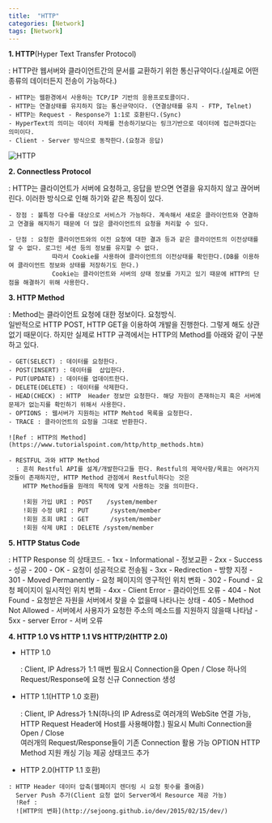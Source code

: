```yaml
---
title:  "HTTP"
categories: [Network]
tags: [Network]
---
```


**1. HTTP**(Hyper Text Transfer Protocol)    

:  HTTP란 웹서버와 클라이언트간의 문서를 교환하기 위한 통신규약이다.(실제로 어떤종류의 데이터든지 전송이 가능하다.)    
    
    - HTTP는 웹환경에서 사용하는 TCP/IP 기반의 응용프로토콜이다. 
	- HTTP는 연결상태를 유지하지 않는 통신규약이다. (연결상태를 유지 - FTP, Telnet)
	- HTTP는 Request - Response가 1:1로 호환된다.(Sync)
	- HyperText의 의미는 데이터 자체를 전송하기보다는 링크기반으로 데이터에 접근하겠다는 의미이다.
    - Client - Server 방식으로 동작한다.(요청과 응답)

![HTTP](https://parkmh04.github.io/images/http.PNG)

    
**2. Connectless Protocol**    


: HTTP는 클라이언트가 서버에 요청하고, 응답을 받으면 연결을 유지하지 않고 끊어버린다. 이러한 방식으로 인해 하기와 같은 특징이 있다.
    
    - 장점 : 불특정 다수를 대상으로 서비스가 가능하다. 계속해서 새로운 클라이언트와 연결하고 연결을 해지하기 때문에 더 많은 클라이언트의 요청을 처리할 수 있다.
    
	- 단점 : 요청한 클라이언트와의 이전 요청에 대한 결과 등과 같은 클라이언트의 이전상태를 알 수 없다. 로그인 세션 등의 정보를 유지할 수 없다.
	            따라서 Cookie를 사용하여 클라이언트의 이전상태를 확인한다.(DB를 이용하여 클라이언트 정보와 상태를 저장하기도 한다.)
                Cookie는 클라이언트와 서버의 상태 정보를 가지고 있기 때문에 HTTP의 단점을 해결하기 위해 사용한다.
    
**3. HTTP Method**    


:	Method는 클라이언트 요청에 대한 정보이다. 요청방식.  
    일반적으로 HTTP POST, HTTP GET을 이용하여 개발을 진행한다.  그렇게 해도 상관없기 때문이다.
	하지만 실제로 HTTP 규격에서는 HTTP의 Method를 아래와 같이 구분하고 있다.
    
	- GET(SELECT) : 데이터를 요청한다.
	- POST(INSERT) : 데이터를  삽입한다.
	- PUT(UPDATE) : 데이터를 업데이트한다.
	- DELETE(DELETE) : 데이터를 삭제한다.
	- HEAD(CHECK) : HTTP  Header 정보만 요청한다. 해당 자원이 존재하는지 혹은 서버에 문제가 없는지를 확인하기 위해서 사용한다.
    - OPTIONS : 웹서버가 지원하는 HTTP Mehtod 목록을 요청한다.
	- TRACE : 클라이언트의 요청을 그대로 반환한다. 
   
	![Ref : HTTP의 Method](https://www.tutorialspoint.com/http/http_methods.htm)    
  
	- RESTFUL 과와 HTTP Method
	  : 흔히 Restful API를 설계/개발한다고들 한다. Restful의 제약사항/목표는 여러가지 것들이 존재하지만, HTTP Method 관점에서 Restful하다는 것은
	    HTTP Method들을 원래의 목적에 맞게 사용하는 것을 의미한다.
  
		!회원 가입 URI : POST    /system/member
		!회원 수정 URI : PUT      /system/member
		!회원 조회 URI : GET      /system/member
		!회원 삭제 URI : DELETE /system/member

**5. HTTP Status Code**    


:   HTTP Response 의 상태코드.
	- 1xx - Informational - 정보교환
	- 2xx - Success - 성공
	- 200 - OK	- 요청이 성공적으로 전송됨
	- 3xx - Redirection - 방향 지정
	- 301 - Moved Permanently - 요청 페이지의 영구적인 위치 변화
	- 302 - Found	- 요청 페이지이 일시적인 위치 변화
	- 4xx - Client Error - 클라이언트 오류
	- 404 - Not Found - 요청받은 자원을 서버에서 찾을 수 없을때 나타나는 상태 
	- 405 - Method Not Allowed - 서버에서 사용자가 요청한 주소의 메소드를 지원하지 않을때 나타남
	- 5xx - server Error - 서버 오류

		
**4. HTTP 1.0  VS HTTP 1.1 VS HTTP/2(HTTP 2.0)**


   - HTTP 1.0
   
     : Client,  IP Adress가 1:1
	   매번 필요시 Connection을 Open / Close
	   하나의 Request/Response에 요청 신규 Connection 생성

   - HTTP 1.1(HTTP 1.0 호환)
   
     : Client,  IP Adress가 1:N(하나의 IP Adress로 여러개의 WebSite 연결 가능, HTTP Request Header에 Host를 사용해야함.)
	   필요시 Multi Connection을 Open / Close	 
	   여러개의 Request/Response들이 기존 Connection 활용 가능
	   OPTION HTTP Method 지원
	   캐싱 기능 제공
	   상태코드 추가

   - HTTP 2.0(HTTP 1.1 호환)
   
    : HTTP Header 데이터 압축(웹페이지 렌더링 시 요청 횟수를 줄여줌)
	  Server Push 추가(Client 요청 없이 Server에서 Resource 제공 가능)
	  !Ref :
	  ![HTTP의 변화](http://sejoong.github.io/dev/2015/02/15/dev/) 
	